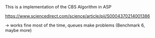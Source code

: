 This is a implementation of the CBS Algorithm in ASP


https://www.sciencedirect.com/science/article/pii/S0004370214001386

-> works fine most of the time, queues make problems (Benchmark 6, maybe more)